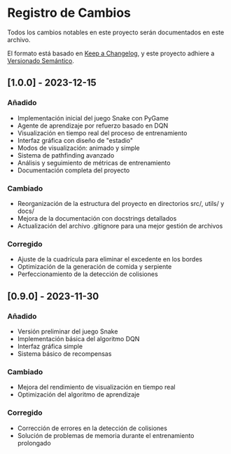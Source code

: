 # Registro de Cambios

Todos los cambios notables en este proyecto serán documentados en este archivo.

El formato está basado en [Keep a Changelog](https://keepachangelog.com/es-ES/1.0.0/),
y este proyecto adhiere a [Versionado Semántico](https://semver.org/spec/v2.0.0.html).

## [1.0.0] - 2023-12-15

### Añadido
- Implementación inicial del juego Snake con PyGame
- Agente de aprendizaje por refuerzo basado en DQN
- Visualización en tiempo real del proceso de entrenamiento
- Interfaz gráfica con diseño de "estadio"
- Modos de visualización: animado y simple
- Sistema de pathfinding avanzado
- Análisis y seguimiento de métricas de entrenamiento
- Documentación completa del proyecto

### Cambiado
- Reorganización de la estructura del proyecto en directorios src/, utils/ y docs/
- Mejora de la documentación con docstrings detallados
- Actualización del archivo .gitignore para una mejor gestión de archivos

### Corregido
- Ajuste de la cuadrícula para eliminar el excedente en los bordes
- Optimización de la generación de comida y serpiente
- Perfeccionamiento de la detección de colisiones

## [0.9.0] - 2023-11-30

### Añadido
- Versión preliminar del juego Snake
- Implementación básica del algoritmo DQN
- Interfaz gráfica simple
- Sistema básico de recompensas

### Cambiado
- Mejora del rendimiento de visualización en tiempo real
- Optimización del algoritmo de aprendizaje

### Corregido
- Corrección de errores en la detección de colisiones
- Solución de problemas de memoria durante el entrenamiento prolongado
